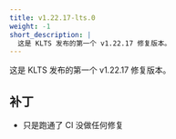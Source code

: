 ```yaml
---
title: v1.22.17-lts.0
weight: -1
short_description: |
  这是 KLTS 发布的第一个 v1.22.17 修复版本。
---
```


这是 KLTS 发布的第一个 v1.22.17 修复版本。

## 补丁

- 只是跑通了 CI 没做任何修复
